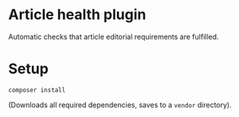 # Article health plugin

Automatic checks that article editorial requirements are fulfilled.

# Setup
`composer install`

(Downloads all required dependencies, saves to a `vendor` directory).
